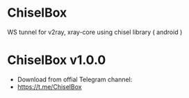# ChiselBox
WS tunnel for v2ray, xray-core using chisel library ( android )


# ChiselBox v1.0.0

- Download from offial Telegram channel:
- https://t.me/ChiselBox
